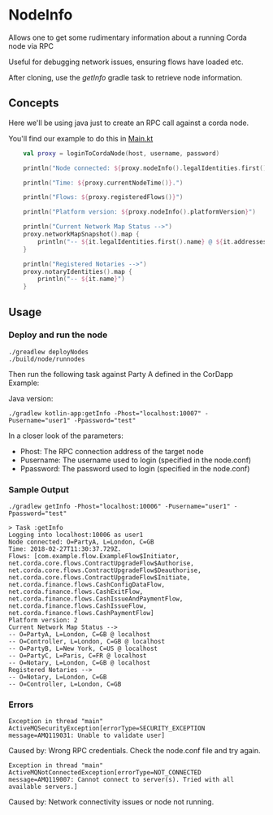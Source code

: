 # NodeInfo

Allows one to get some rudimentary information about a running Corda node via RPC

Useful for debugging network issues, ensuring flows have loaded etc.

After cloning, use the _getInfo_ gradle task to retrieve node information.



## Concepts


Here we'll be using java just to create an RPC call against a corda node.


You'll find our example to do this in [Main.kt](./kotlin-app/src/main/kotlin/net/corda/Main.kt#L15)

```kotlin
    val proxy = loginToCordaNode(host, username, password)

    println("Node connected: ${proxy.nodeInfo().legalIdentities.first()}")

    println("Time: ${proxy.currentNodeTime()}.")

    println("Flows: ${proxy.registeredFlows()}")

    println("Platform version: ${proxy.nodeInfo().platformVersion}")

    println("Current Network Map Status -->")
    proxy.networkMapSnapshot().map {
        println("-- ${it.legalIdentities.first().name} @ ${it.addresses.first().host}")
    }

    println("Registered Notaries -->")
    proxy.notaryIdentities().map {
        println("-- ${it.name}")
    }
```


## Usage



### Deploy and run the node

```
./greadlew deployNodes
./build/node/runnodes
```

Then run the following task against Party A defined in the CorDapp Example:

Java version:

    ./gradlew kotlin-app:getInfo -Phost="localhost:10007" -Pusername="user1" -Ppassword="test"

In a closer look of the parameters:

- Phost: The RPC connection address of the target node
- Pusername: The username used to login (specified in the node.conf)
- Ppassword: The password used to login (specified in the node.conf)

### Sample Output

```
./gradlew getInfo -Phost="localhost:10006" -Pusername="user1" -Ppassword="test"

> Task :getInfo
Logging into localhost:10006 as user1
Node connected: O=PartyA, L=London, C=GB
Time: 2018-02-27T11:30:37.729Z.
Flows: [com.example.flow.ExampleFlow$Initiator, net.corda.core.flows.ContractUpgradeFlow$Authorise, net.corda.core.flows.ContractUpgradeFlow$Deauthorise, net.corda.core.flows.ContractUpgradeFlow$Initiate, net.corda.finance.flows.CashConfigDataFlow, net.corda.finance.flows.CashExitFlow, net.corda.finance.flows.CashIssueAndPaymentFlow, net.corda.finance.flows.CashIssueFlow, net.corda.finance.flows.CashPaymentFlow]
Platform version: 2
Current Network Map Status -->
-- O=PartyA, L=London, C=GB @ localhost
-- O=Controller, L=London, C=GB @ localhost
-- O=PartyB, L=New York, C=US @ localhost
-- O=PartyC, L=Paris, C=FR @ localhost
-- O=Notary, L=London, C=GB @ localhost
Registered Notaries -->
-- O=Notary, L=London, C=GB
-- O=Controller, L=London, C=GB
```

### Errors

`Exception in thread "main" ActiveMQSecurityException[errorType=SECURITY_EXCEPTION message=AMQ119031: Unable to validate user]`

Caused by: Wrong RPC credentials. Check the node.conf file and try again.

`Exception in thread "main" ActiveMQNotConnectedException[errorType=NOT_CONNECTED message=AMQ119007: Cannot connect to server(s). Tried with all available servers.]`

Caused by: Network connectivity issues or node not running.
